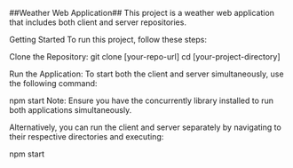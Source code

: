 ##Weather Web Application##
This project is a weather web application that includes both client and server repositories.

Getting Started
To run this project, follow these steps:

Clone the Repository:
git clone [your-repo-url]
cd [your-project-directory]

Run the Application: To start both the client and server simultaneously, use the following command:

npm start
Note: Ensure you have the concurrently library installed to run both applications simultaneously.

Alternatively, you can run the client and server separately by navigating to their respective directories and executing:

npm start
